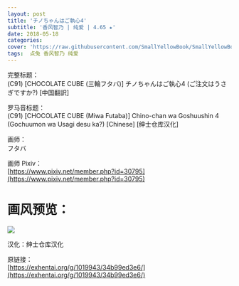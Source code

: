 ```yaml
---
layout: post
title: 'チノちゃんはご執心4'
subtitle: '香风智乃 | 纯爱 | 4.65 ★'
date: 2018-05-18
categories: 
cover: 'https://raw.githubusercontent.com/SmallYellowBook/SmallYellowBook.github.io/master/image/%E3%83%81%E3%83%8E%E3%81%A1%E3%82%83%E3%82%93%E3%81%AF%E3%81%94%E5%9F%B7%E5%BF%834.jpg'
tags:  点兔 香风智乃 纯爱
---
```


完整标题：  
(C91) [CHOCOLATE CUBE (三輪フタバ)] チノちゃんはご執心4 (ご注文はうさぎですか?) [中国翻訳]  

罗马音标题：  
(C91) [CHOCOLATE CUBE (Miwa Futaba)] Chino-chan wa Goshuushin 4 (Gochuumon wa Usagi desu ka?) [Chinese] [绅士仓库汉化]  

画师：  
フタバ  

画师 Pixiv：  
[https://www.pixiv.net/member.php?id=30795](https://www.pixiv.net/member.php?id=30795)  

# 画风预览：  
![](https://raw.githubusercontent.com/SmallYellowBook/SmallYellowBook.github.io/master/image/%E3%83%81%E3%83%8E%E3%81%A1%E3%82%83%E3%82%93%E3%81%AF%E3%81%94%E5%9F%B7%E5%BF%834.jpg)

汉化：绅士仓库汉化  

原链接：  
[https://exhentai.org/g/1019943/34b99ed3e6/](https://exhentai.org/g/1019943/34b99ed3e6/)  


